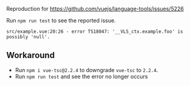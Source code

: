 Reproduction for https://github.com/vuejs/language-tools/issues/5226

Run `npm run test` to see the reported issue.

```
src/example.vue:20:26 - error TS18047: '__VLS_ctx.example.foo' is possibly 'null'.
```

## Workaround

- Run `npm i vue-tsc@2.2.4` to downgrade `vue-tsc` to `2.2.4`.
- Run `npm run test` and see the error no longer occurs

```
